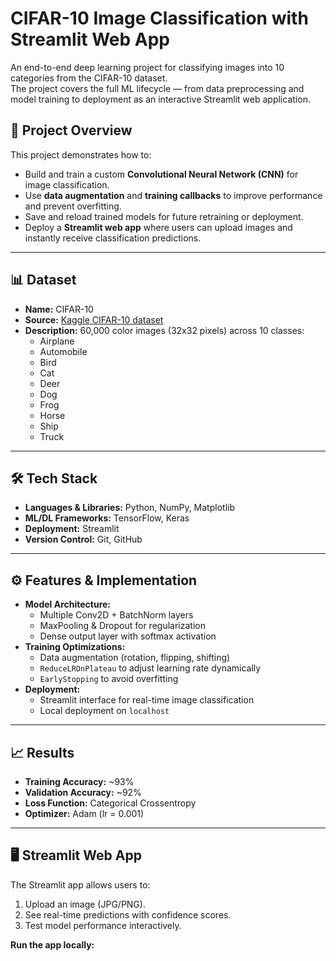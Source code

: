 # CIFAR-10 Image Classification with Streamlit Web App

An end-to-end deep learning project for classifying images into 10 categories from the CIFAR-10 dataset.  
The project covers the full ML lifecycle — from data preprocessing and model training to deployment as an interactive Streamlit web application.

## 🚀 Project Overview
This project demonstrates how to:
- Build and train a custom **Convolutional Neural Network (CNN)** for image classification.
- Use **data augmentation** and **training callbacks** to improve performance and prevent overfitting.
- Save and reload trained models for future retraining or deployment.
- Deploy a **Streamlit web app** where users can upload images and instantly receive classification predictions.

---

## 📊 Dataset
- **Name:** CIFAR-10  
- **Source:** [Kaggle CIFAR-10 dataset](https://www.cs.toronto.edu/~kriz/cifar.html)  
- **Description:** 60,000 color images (32x32 pixels) across 10 classes:
  - Airplane
  - Automobile
  - Bird
  - Cat
  - Deer
  - Dog
  - Frog
  - Horse
  - Ship
  - Truck

---

## 🛠 Tech Stack
- **Languages & Libraries:** Python, NumPy, Matplotlib
- **ML/DL Frameworks:** TensorFlow, Keras
- **Deployment:** Streamlit
- **Version Control:** Git, GitHub

---

## ⚙️ Features & Implementation
- **Model Architecture:**
  - Multiple Conv2D + BatchNorm layers
  - MaxPooling & Dropout for regularization
  - Dense output layer with softmax activation
- **Training Optimizations:**
  - Data augmentation (rotation, flipping, shifting)
  - `ReduceLROnPlateau` to adjust learning rate dynamically
  - `EarlyStopping` to avoid overfitting
- **Deployment:**
  - Streamlit interface for real-time image classification
  - Local deployment on `localhost`

---

## 📈 Results
- **Training Accuracy:** ~93%
- **Validation Accuracy:** ~92%
- **Loss Function:** Categorical Crossentropy
- **Optimizer:** Adam (lr = 0.001)

---

## 🖥 Streamlit Web App
The Streamlit app allows users to:
1. Upload an image (JPG/PNG).
2. See real-time predictions with confidence scores.
3. Test model performance interactively.

**Run the app locally:**
```bash streamlit run app.py
